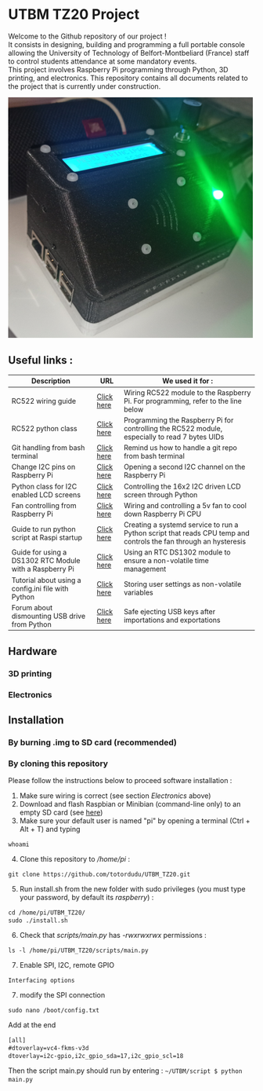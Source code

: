 # UTBM TZ20 Project

Welcome to the Github repository of our project !  
It consists in designing, building and programming a full portable console allowing the University of Technology of Belfort-Montbeliard (France) staff to control students attendance at some mandatory events.  
This project involves Raspberry Pi programming through Python, 3D printing, and electronics.
This repository contains all documents related to the project that is currently under construction.

<img src="img/box.jpg" width="500px">

## Useful links : ##

| Description                                             | URL                                                                                                            | We used it for :                                                                                                 |
|---------------------------------------------------------|----------------------------------------------------------------------------------------------------------------|------------------------------------------------------------------------------------------------------------------|
| RC522 wiring guide                                      | [Click here](https://pimylifeup.com/raspberry-pi-rfid-rc522/)                                                  | Wiring RC522 module to the Raspberry Pi. For programming, refer to the line below                                |
| RC522 python class                                      | [Click here](https://github.com/danjperron/MFRC522-python)                                                     | Programming the Raspberry Pi for controlling the RC522 module, especially to read 7 bytes UIDs                   |
| Git handling from bash terminal                         | [Click here](https://medium.com/@panjeh/makefile-git-add-commit-push-github-all-in-one-command-9dcf76220f48 )  | Remind us how to handle a git repo from bash terminal                                                            |
| Change I2C pins on Raspberry Pi                         | [Click here](https://raspberrypi.stackexchange.com/questions/88149/change-i2c-pins-on-raspberry-pi)            | Opening a second I2C channel on the Raspberry Pi                                                                 |
| Python class for I2C enabled LCD screens                | [Click here](https://www.raspberrypi-spy.co.uk/2015/05/using-an-i2c-enabled-lcd-screen-with-the-raspberry-pi/) | Controlling the 16x2 I2C driven LCD screen through Python                                                        |
| Fan controlling from Raspberry Pi                       | [Click here](https://howchoo.com/g/ote2mjkzzta/control-raspberry-pi-fan-temperature-python)                    | Wiring and controlling a 5v fan to cool down Raspberry Pi CPU                                                    |
| Guide to run python script at Raspi startup             | [Click here](https://www.dexterindustries.com/howto/run-a-program-on-your-raspberry-pi-at-startup/#systemd)    | Creating a systemd service to run a Python script that reads CPU temp and controls the fan through an hysteresis |
| Guide for using a DS1302 RTC Module with a Raspberry Pi | [Click here](https://github.com/sourceperl/rpi.rtc)                                                            | Using an RTC DS1302 module to ensure a non-volatile time management                                              |
| Tutorial about using a config.ini file with Python      | [Click here](https://pymotw.com/2/ConfigParser/)                                                               | Storing user settings as non-volatile variables                                                                  |
| Forum about dismounting USB drive from Python           | [Click here](https://www.raspberrypi.org/forums/viewtopic.php?t=198250)                                        | Safe ejecting USB keys after importations and exportations

## Hardware ##
### 3D printing ###

### Electronics ###

## Installation ##
### By burning .img to SD card (recommended) ###

### By cloning this repository ###
Please follow the instructions below to proceed software installation :
1. Make sure wiring is correct (see section *Electronics* above)
2. Download and flash Raspbian or Minibian (command-line only) to an empty SD card (see [here](https://www.raspberrypi.org/documentation/installation/installing-images/))
3. Make sure your default user is named "pi" by opening a terminal (Ctrl + Alt + T) and typing
```
whoami
```
4. Clone this repository to */home/pi* :
```
git clone https://github.com/totordudu/UTBM_TZ20.git
```
5. Run install.sh from the new folder with sudo privileges (you must type your password, by default its *raspberry*) :
```
cd /home/pi/UTBM_TZ20/
sudo ./install.sh
```
6. Check that *scripts/main.py* has *-rwxrwxrwx* permissions :
```
ls -l /home/pi/UTBM_TZ20/scripts/main.py
```
7. Enable SPI, I2C, remote GPIO
```sudo raspi-config
Interfacing options 
```
7. modify the SPI connection 
```
sudo nano /boot/config.txt
```
Add at the end 
```
[all]
#dtoverlay=vc4-fkms-v3d
dtoverlay=i2c-gpio,i2c_gpio_sda=17,i2c_gpio_scl=18
```

Then the script main.py should run by entering : ```~/UTBM/script $ python main.py```

